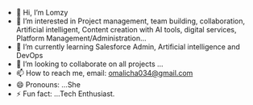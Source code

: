 - 👋 Hi, I’m Lomzy
- 👀 I’m interested in Project management, team building, collaboration, Artificial intelligent, Content creation with AI tools, digital services, Platform Management/Administration...
- 🌱 I’m currently learning Salesforce Admin, Artificial intelligence and DevOps
- 💞️ I’m looking to collaborate on all projects ...
- 📫 How to reach me, email: omalicha034@gmail.com
- 😄 Pronouns: ...She
- ⚡ Fun fact: ...Tech Enthusiast. 

<!---
Lomzy11/Lomzy11 is a ✨ special ✨ repository because its `README.md` (this file) appears on your GitHub profile.
You can click the Preview link to take a look at your changes.
--->
